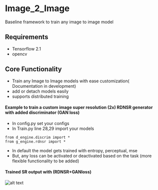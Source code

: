 # Image_2_Image
Baseline framework to train any image to image model

## Requirements
* Tensorflow 2.1
* opencv


## Core Functionality
* Train any Image to Image models with ease customization( Documentation in development)
* add or detach models easily
* supports distributed training

#### Example to train a custom image super resolution (2x) RDNSR generator with added discriminator (GAN loss)
* In config.py set your configs
* In Train.py line 28,29 import your models
```
from d_engine.discrim import *
from g_engine.rdnsr import *
```
* In default the model gets trained with entropy, perceptual, mse
* But, any loss can be activated or deactivated based on the task (more flexible functionality to be added)

#### Trained SR output with (RDNSR+GANloss)
![alt text](https://github.com/anish9/Image_2_Image/blob/master/asset/i1.png)
